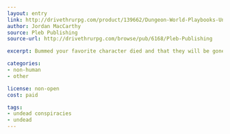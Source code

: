 ```yaml
---
layout: entry
link: http://drivethrurpg.com/product/139662/Dungeon-World-Playbooks-Undead-Conspiracy-Bundle
author: Jordan MacCarthy
source: Pleb Publishing
source-url: http://drivethrurpg.com/browse/pub/6168/Pleb-Publishing

excerpt: Bummed your favorite character died and that they will be gone forever? Not anymore!

categories:
- non-human
- other

license: non-open
cost: paid

tags:
- undead conspiracies
- undead
---
```

